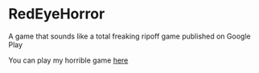 # RedEyeHorror
A game that sounds like a total freaking ripoff game published on Google Play

You can play my horrible game [here](https://www.lexaloffle.com/bbs/?tid=44181)
